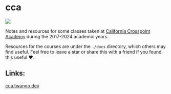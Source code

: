 # cca

![](https://img.shields.io/github/repo-size/twangodev/cca)

Notes and resources for some classes taken at [California Crosspoint Academy](https://crosspointacademy.org) during the 2017-2024 academic years.

Resources for the courses are under the `./docs` directory, which others may find useful.
Feel free to leave a star or share this with a friend if you found this useful :heart:.

## Links:

[cca.twango.dev](https://cca.twango.dev)
